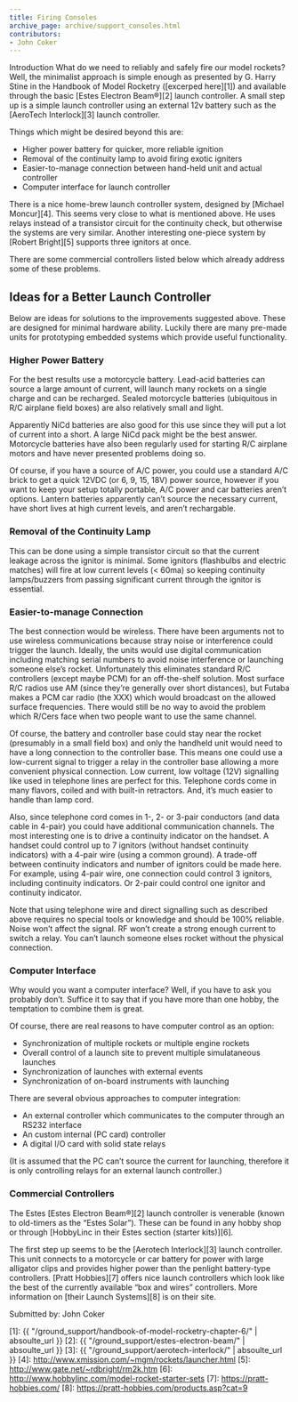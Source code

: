 ```yaml
---
title: Firing Consoles
archive_page: archive/support_consoles.html
contributors:
- John Coker
---
```

Introduction What do we need to reliably and safely fire our model rockets?
Well, the minimalist approach is simple enough as presented by G. Harry Stine in the Handbook of Model Rocketry ([excerped here][1]) and available through the basic [Estes Electron Beam®][2] launch controller.
A small step up is a simple launch controller using an external 12v battery such as the [AeroTech Interlock][3] launch controller.

Things which might be desired beyond this are:

- Higher power battery for quicker, more reliable ignition
- Removal of the continuity lamp to avoid firing exotic igniters
- Easier-to-manage connection between hand-held unit and actual controller
- Computer interface for launch controller

There is a nice home-brew launch controller system, designed by [Michael Moncur][4].
This seems very close to what is mentioned above.
He uses relays instead of a transistor circuit for the continuity check, but otherwise the systems are very similar.
Another interesting one-piece system by [Robert Bright][5] supports three ignitors at once.

There are some commercial controllers listed below which already address some of these problems.

## Ideas for a Better Launch Controller
Below are ideas for solutions to the improvements suggested above.
These are designed for minimal hardware ability.
Luckily there are many pre-made units for prototyping embedded systems which provide useful functionality.

### Higher Power Battery
For the best results use a motorcycle battery.
Lead-acid batteries can source a large amount of current, will launch many rockets on a single charge and can be recharged.
Sealed motorcycle batteries (ubiquitous in R/C airplane field boxes) are also relatively small and light.

Apparently NiCd batteries are also good for this use since they will put a lot of current into a short.
A large NiCd pack might be the best answer.
Motorcycle batteries have also been regularly used for starting R/C airplane motors and have never presented problems doing so.

Of course, if you have a source of A/C power, you could use a standard A/C brick to get a quick 12VDC (or 6, 9, 15, 18V) power source, however if you want to keep your setup totally portable, A/C power and car batteries aren’t options.
Lantern batteries apparently can’t source the necessary current, have short lives at high current levels, and aren’t rechargable.

### Removal of the Continuity Lamp
This can be done using a simple transistor circuit so that the current leakage across the ignitor is minimal.
Some ignitors (flashbulbs and electric matches) will fire at low current levels (\< 60ma) so keeping continuity lamps/buzzers from passing significant current through the ignitor is essential.

### Easier-to-manage Connection
The best connection would be wireless.
There have been arguments not to use wireless communications because stray noise or interference could trigger the launch.
Ideally, the units would use digital communication including matching serial numbers to avoid noise interference or launching someone else’s rocket.
Unfortunately this eliminates standard R/C controllers (except maybe PCM) for an off-the-shelf solution.
Most surface R/C radios use AM (since they’re generally over short distances), but Futaba makes a PCM car radio (the XXX) which would broadcast on the allowed surface frequencies.
There would still be no way to avoid the problem which R/Cers face when two people want to use the same channel.

Of course, the battery and controller base could stay near the rocket (presumably in a small field box) and only the handheld unit would need to have a long connection to the controller base.
This means one could use a low-current signal to trigger a relay in the controller base allowing a more convenient physical connection.
Low current, low voltage (12V) signalling like used in telephone lines are perfect for this.
Telephone cords come in many flavors, coiled and with built-in retractors.
And, it’s much easier to handle than lamp cord.

Also, since telephone cord comes in 1-, 2- or 3-pair conductors (and data cable in 4-pair) you could have additional communication channels.
The most interesting one is to drive a continuity indicator on the handset.
A handset could control up to 7 ignitors (without handset continuity indicators) with a 4-pair wire (using a common ground).
A trade-off between continuity indicators and number of ignitors could be made here.
For example, using 4-pair wire, one connection could control 3 ignitors, including continuity indicators.
Or 2-pair could control one ignitor and continuity indicator.

Note that using telephone wire and direct signalling such as described above requires no special tools or knowledge and should be 100% reliable.
Noise won’t affect the signal. RF won’t create a strong enough current to switch a relay.
You can’t launch someone elses rocket without the physical connection.

### Computer Interface
Why would you want a computer interface?
Well, if you have to ask you probably don’t.
Suffice it to say that if you have more than one hobby, the temptation to combine them is great.

Of course, there are real reasons to have computer control as an option:

- Synchronization of multiple rockets or multiple engine rockets
- Overall control of a launch site to prevent multiple simulataneous launches
- Synchronization of launches with external events
- Synchronization of on-board instruments with launching

There are several obvious approaches to computer integration:

- An external controller which communicates to the computer through an RS232 interface
- An custom internal (PC card) controller
- A digital I/O card with solid state relays

(It is assumed that the PC can’t source the current for launching, therefore it is only controlling relays for an external launch controller.)

### Commercial Controllers
The Estes [Estes Electron Beam®][2] launch controller is venerable (known to old-timers as the “Estes Solar”).
These can be found in any hobby shop or through [HobbyLinc in their Estes section (starter kits)][6].

The first step up seems to be the [Aerotech Interlock][3] launch controller.
This unit connects to a motorcycle or car battery for power with large alligator clips and provides higher power than the penlight battery-type controllers.
[Pratt Hobbies][7] offers nice launch controllers which look like the best of the currently available “box and wires” controllers.
More information on [their Launch Systems][8] is on their site.

Submitted by: John Coker

[1]: {{ "/ground_support/handbook-of-model-rocketry-chapter-6/" | absoulte_url }}
[2]: {{ "/ground_support/estes-electron-beam/" | absoulte_url }}
[3]: {{ "/ground_support/aerotech-interlock/" | absoulte_url }}
[4]: http://www.xmission.com/~mgm/rockets/launcher.html
[5]: http://www.gate.net/~rdbright/rm2k.htm
[6]: http://www.hobbylinc.com/model-rocket-starter-sets
[7]: https://pratt-hobbies.com/
[8]: https://pratt-hobbies.com/products.asp?cat=9
